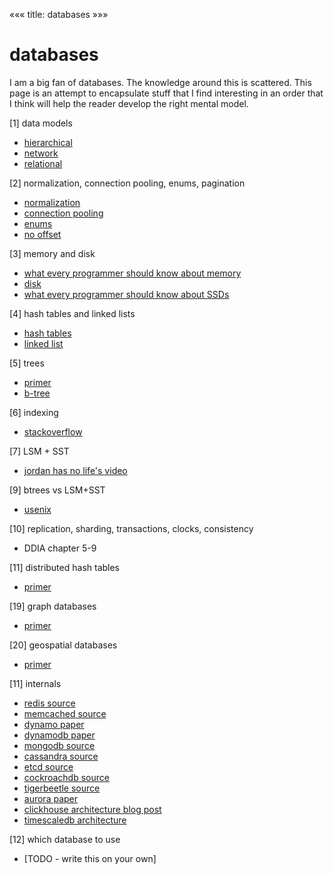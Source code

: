 «««
title: databases
»»»

# databases

I am a big fan of databases. The knowledge around this is scattered. This page is an attempt to encapsulate stuff that I find interesting in an order that I think will help the reader develop the right mental model.

[1] data models
  - [hierarchical](https://en.wikipedia.org/wiki/Hierarchical_database_model)
  - [network](https://en.wikipedia.org/wiki/Network_model)
  - [relational](https://en.wikipedia.org/wiki/Relational_model)

[2] normalization, connection pooling, enums, pagination
  - [normalization](https://en.wikipedia.org/wiki/Database_normalization)
  - [connection pooling](https://en.wikipedia.org/wiki/Connection_pool)
  - [enums](https://vivekn.dev/notes/database-admin#enums)
  - [no offset](https://use-the-index-luke.com/no-offset)

[3] memory and disk
  - [what every programmer should know about memory](https://people.freebsd.org/~lstewart/articles/cpumemory.pdf)
  - [disk](https://en.wikipedia.org/wiki/Disk_storage)
  - [what every programmer should know about SSDs](http://databasearchitects.blogspot.com/2021/06/what-every-programmer-should-know-about.html)

[4] hash tables and linked lists
  - [hash tables](https://github.com/rust-lang/rust/tree/9afe7136958edaa403f0b0eb00f0353c125b7352/library/std/src/collections/hash)
  - [linked list](https://github.com/rust-lang/rust/blob/9afe7136958edaa403f0b0eb00f0353c125b7352/library/alloc/src/collections/linked_list.rs)

[5] trees
  - [primer](https://en.wikipedia.org/wiki/Tree_(data_structure))
  - [b-tree](https://en.wikipedia.org/wiki/B-tree)

[6] indexing
  - [stackoverflow](https://stackoverflow.com/questions/1108/how-does-database-indexing-work)

[7] LSM + SST
  - [jordan has no life's video](https://www.youtube.com/watch?v=ciGAVER_erw&ab_channel=Jordanhasnolife)

[9] btrees vs LSM+SST
  - [usenix](https://www.usenix.org/publications/loginonline/revisit-b-tree-vs-lsm-tree-upon-arrival-modern-storage-hardware-built)

[10] replication, sharding, transactions, clocks, consistency
  - DDIA chapter 5-9

[11] distributed hash tables
  - [primer](https://en.wikipedia.org/wiki/Distributed_hash_table)

[19] graph databases
  - [primer](https://en.wikipedia.org/wiki/Graph_database)

[20] geospatial databases
  - [primer](https://en.wikipedia.org/wiki/Spatial_database)

[11] internals
  - [redis source](https://github.com/redis/redis)
  - [memcached source](https://github.com/memcached/memcached)
  - [dynamo paper](https://www.allthingsdistributed.com/files/amazon-dynamo-sosp2007.pdf)
  - [dynamodb paper](https://www.usenix.org/system/files/atc22-elhemali.pdf)
  - [mongodb source](https://github.com/mongodb/mongo/tree/master)
  - [cassandra source](https://github.com/apache/cassandra)
  - [etcd source](https://github.com/etcd-io/etcd)
  - [cockroachdb source](https://github.com/cockroachdb/cockroach)
  - [tigerbeetle source](https://github.com/tigerbeetle/tigerbeetle)
  - [aurora paper](https://pages.cs.wisc.edu/~yxy/cs839-s20/papers/aurora-sigmod-18.pdf)
  - [clickhouse architecture blog post](https://clickhouse.com/docs/en/development/architecture)
  - [timescaledb architecture](https://github.com/timescale/docs.timescale.com-content/blob/master/introduction/architecture.md)

[12] which database to use
  - [TODO - write this on your own]
